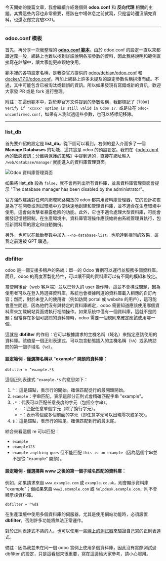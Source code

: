 今天開始的幾篇文章，我會繼續介紹幾個與 **odoo.conf** 和 **反向代理** 相關的主題。其實這些內容也非常重要，應該在中場休息之前就寫，只是當時還沒讀完資料，也還沒做完實驗XXD。

---

### odoo.conf 模板

首先，再分享一次我整理的 [**odoo.conf 範本**](https://github.com/WildfootW/odoo.conf-sample/blob/main/odoo.conf)。由於 odoo.conf 的設定一直以來都跟迷霧一般，網路上也難以找到詳細說明各項參數的資料，因此我將說明和範例直接寫在註解中，讓大家能更直觀地使用。

範本裡的各項設定名稱，是我從官方提供的 [odoo/debian/odoo.conf](https://github.com/odoo/odoo/blob/17.0/debian/odoo.conf) 和 [docker/17.0/odoo.conf](https://github.com/odoo/docker/blob/master/17.0/odoo.conf)，再加上網路上許多未提及的設定參數名稱拼湊而成。不過，其中可能包含已被淘汰或錯誤的資訊。所以如果發現有寫錯或新的資訊，歡迎大家發 PR 或是 fork 進行整理。

附註：在這份範本中，對於非官方文件提到的參數名稱，我都標記了 `[TODO] Verify if 'xxxxx' option is still valid in Odoo 17.` 或是放在 `odoo-unconfirmed.conf`，如果有人測試過這些參數，也可以將標記移除。

---

### list_db

首先要介紹的設定是 **list_db**。從下圖可以看到，右側的登入介面多了一個 **Manage Databases** 的功能，這其實是 odoo 的預設設定。我們在《[odoo.conf 內的敏感資訊：分離與保護的策略](https://ithelp.ithome.com.tw/articles/10359008)》中提到過的，直接在網址輸入 `/web/database/manager` 就能進入的資料庫管理頁面。

![Odoo 資料庫管理頁面](https://ithelp.ithome.com.tw/upload/images/20241003/20168935rmVbg44nQr.png)

如果將 **list_db** 設為 `false`，就不會再列出所有資料庫，並且資料庫管理頁面會提示 "The database manager has been disabled by the administrator"。

官方強烈建議對任何向網際網路開放的 odoo 都禁用資料庫管理器，它的設計初衷是為了在開發或測試環境中方便快速地創建和管理資料庫，並不適合在生產環境中使用，這會向攻擊者暴露危險的功能。此外，它也不適合處理大型資料庫，可能會觸發記憶體限制。在生產環境中，資料庫管理操作應該始終由系統管理員執行，包括新資料庫的設定和自動備份。

另外，也可以在啟動參數中加入 `--no-database-list`，也能達到相同的效果，這我之前還被 GPT 騙過。

---

### dbfilter

odoo 是一個支援多租戶的系統：單一的 Odoo 實例可以運行並服務多個資料庫。而且，odoo 的高度客製化特性，可以讓不同的資料庫可以有不同的模組和設定。

當使用後台（web 客戶端）並以已登入的 user 操作時，這並不會構成問題，因為使用者可以在登入時選擇資料庫，系統也會根據所選的資料庫載入相應的自訂內容；然而，對於未登入的使用者（例如訪問 portal 或 website 的用戶），這可能會產生問題，因為他們沒有與特定的資料庫綁定，odoo 需要知道應該使用哪個資料庫來加載網站頁面或執行相關操作。如果系統中僅有一個資料庫，這就不是問題；但當存在多個可訪問的資料庫時，odoo 需要一個規則來確定應該使用哪一個。

這就是 **dbfilter** 的作用：它可以根據請求的主機名稱（域名）來指定應該使用的資料庫。該值是一個正則表達式，可以包含動態插入的主機名稱（`%h`）或系統訪問的第一個子域名（`%d`）。

#### 設定範例 - **僅選擇名稱以 "example" 開頭的資料庫：**

```
dbfilter = ^example.*$
```

這個正則表達式 `^example.*$` 的意思如下：
1. `^`：這是錨點，表示行的開始。確保匹配從行的最開頭開始。
2. `example`：字串匹配，表示這部分正則式會精確匹配字串 "example"。
3. `.*`：代表可以匹配任意長度的字元（包括空字串）。
   - `.`：匹配任意單個字元（除了換行字元）。
   - `*`：表示零個或多個前面的字元（即任意字元可以出現零次或多次）。
4. `$`：這是錨點，表示行的結尾。確保匹配到行的最末尾。

綜合來看這個 re 可以匹配：
- `example`
- `example123`
- `example anything goes`
但不能匹配 `this is an example`（因為這個字串並不是從 "example" 開頭）。

#### 設定範例 - **僅選擇與 www 之後的第一個子域名匹配的資料庫：**

例如，如果請求來自 `www.example.com` 或 `example.co.uk`，則會顯示資料庫 "example"；但如果來自 `www2.example.com` 或 `helpdesk.example.com`，則不會顯示該資料庫。

```
dbfilter = ^%d$
```

在生產環境中使用多個資料庫的伺服器，尤其是使用網站功能時，必須設置 **dbfilter**，否則許多功能將無法正常運作。

對於正則表達式不熟的人，也可以使用一些[線上的測試器](https://regex101.com/)來驗證自己寫的正則表達式。

備註：因為我並未在同一個 odoo 實例上使用多個資料庫，因此沒有實際測試過 dbfilter 的設定，只是這看起來很重要，寫在這邊給大家參考，請小心服用。
